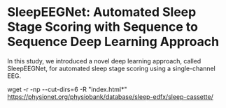 # SleepEEGNet: Automated Sleep Stage Scoring with Sequence to Sequence Deep Learning Approach
In this study, we introduced a novel deep learning approach, called SleepEEGNet, for automated sleep stage scoring using a single-channel EEG.

wget -r -np --cut-dirs=6 -R "index.html*" https://physionet.org/physiobank/database/sleep-edfx/sleep-cassette/

